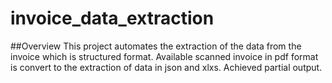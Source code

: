 # invoice_data_extraction

##Overview 
  This project automates the extraction of the data from the invoice which is structured format. Available scanned invoice in pdf format is convert to the extraction of data in json and xlxs. 
  Achieved partial output. 
